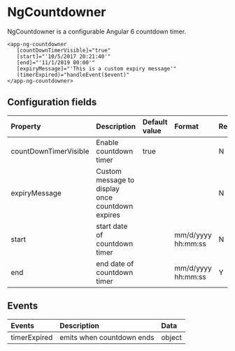# NgCountdowner

NgCountdowner is a configurable Angular 6 countdown timer.


```
<app-ng-countdowner
   [countDownTimerVisible]="true"
   [start]="'10/5/2017 20:21:40'"
   [end]="'11/1/2019 00:00'"
   [expiryMessage]="'This is a custom expiry message'"
   (timerExpired)="handleEvent($event)"
</app-ng-countdowner>
```

## Configuration fields
| Property  | Description | Default value |Format| Required |
| :----------- | :------------- | :--------------- | :---------- |:---------- |
| countDownTimerVisible | Enable countdown timer | true || N |
| expiryMessage | Custom message to display once countdown expires | || N |
| start     | start date of countdown timer | | mm/d/yyyy hh:mm:ss| N |
| end    | end date of countdown timer |  | mm/d/yyyy hh:mm:ss| Y |

## Events
| Events  | Description| Data
| :----------- | :------------- | :------------ | 
| timerExpired  | emits when countdown ends| object |


